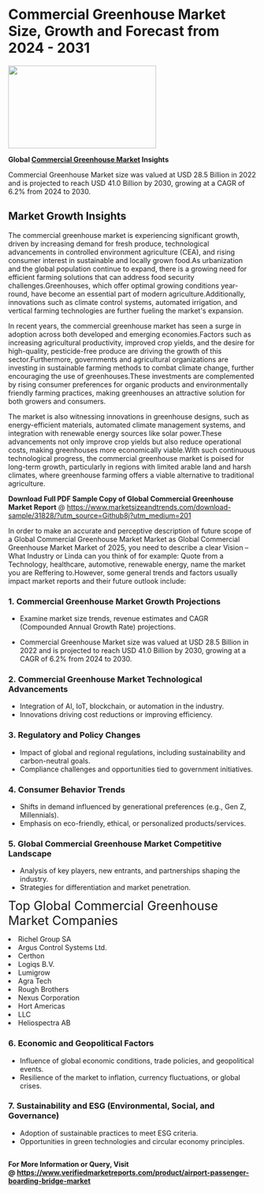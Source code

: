 <H1>Commercial Greenhouse Market Size, Growth and Forecast from 2024 - 2031</H1><img class="aligncenter size-medium wp-image-584254" src="https://thirdeyenews.in/wp-content/uploads/2024/09/Global-Market-Research-300x168.jpeg" alt="" width="300" height="168" /><p><strong>Global&nbsp;<a href="https://www.marketsizeandtrends.com/download-sample/31828/?utm_source=Github8j?utm_medium=201">Commercial Greenhouse Market</a> Insights</strong></p><p>Commercial Greenhouse Market size was valued at USD 28.5 Billion in 2022 and is projected to reach USD 41.0 Billion by 2030, growing at a CAGR of 6.2% from 2024 to 2030.</p><p><h2>Market Growth Insights</h2> <p>The commercial greenhouse market is experiencing significant growth, driven by increasing demand for fresh produce, technological advancements in controlled environment agriculture (CEA), and rising consumer interest in sustainable and locally grown food.As urbanization and the global population continue to expand, there is a growing need for efficient farming solutions that can address food security challenges.Greenhouses, which offer optimal growing conditions year-round, have become an essential part of modern agriculture.Additionally, innovations such as climate control systems, automated irrigation, and vertical farming technologies are further fueling the market's expansion.</p> <p>In recent years, the commercial greenhouse market has seen a surge in adoption across both developed and emerging economies.Factors such as increasing agricultural productivity, improved crop yields, and the desire for high-quality, pesticide-free produce are driving the growth of this sector.Furthermore, governments and agricultural organizations are investing in sustainable farming methods to combat climate change, further encouraging the use of greenhouses.These investments are complemented by rising consumer preferences for organic products and environmentally friendly farming practices, making greenhouses an attractive solution for both growers and consumers.</p> <p>The market is also witnessing innovations in greenhouse designs, such as energy-efficient materials, automated climate management systems, and integration with renewable energy sources like solar power.These advancements not only improve crop yields but also reduce operational costs, making greenhouses more economically viable.With such continuous technological progress, the commercial greenhouse market is poised for long-term growth, particularly in regions with limited arable land and harsh climates, where greenhouse farming offers a viable alternative to traditional agriculture.</p> <p><span class=""><strong>Download Full PDF Sample Copy of Global Commercial Greenhouse Market Report</strong> @ <a href="https://www.marketsizeandtrends.com/download-sample/31828/?utm_source=Github8j?utm_medium=201" target="_blank">https://www.marketsizeandtrends.com/download-sample/31828/?utm_source=Github8j?utm_medium=201</a></span></p><p>In order to make an accurate and perceptive description of future scope of a Global&nbsp;Commercial Greenhouse Market Market as Global&nbsp;Commercial Greenhouse Market Market of 2025, you need to describe a clear Vision &ndash; What Industry or Linda can you think of for example: Quote from a Technology, healthcare, automotive, renewable energy, name the market you are Reffering to.However, some general trends and factors usually impact market reports and their future outlook include:</p><h3>1.&nbsp;<strong>Commercial Greenhouse Market Growth Projections</strong></h3><ul><li>Examine market size trends, revenue estimates and CAGR (Compounded Annual Growth Rate) projections.</li><li><p>Commercial Greenhouse Market size was valued at USD 28.5 Billion in 2022 and is projected to reach USD 41.0 Billion by 2030, growing at a CAGR of 6.2% from 2024 to 2030.</p></li></ul><h3>2.&nbsp;<strong>Commercial Greenhouse Market Technological Advancements</strong></h3><ul><li>Integration of AI, IoT, blockchain, or automation in the industry.</li><li>Innovations driving cost reductions or improving efficiency.</li></ul><h3>3.&nbsp;<strong>Regulatory and Policy Changes</strong></h3><ul><li>Impact of global and regional regulations, including sustainability and carbon-neutral goals.</li><li>Compliance challenges and opportunities tied to government initiatives.</li></ul><h3>4.&nbsp;<strong>Consumer Behavior Trends</strong></h3><ul><li>Shifts in demand influenced by generational preferences (e.g., Gen Z, Millennials).</li><li>Emphasis on eco-friendly, ethical, or personalized products/services.</li></ul><h3>5.&nbsp;<strong>Global Commercial Greenhouse Market Competitive Landscape</strong></h3><ul><li>Analysis of key players, new entrants, and partnerships shaping the industry.</li><li>Strategies for differentiation and market penetration.</li></ul><p data-pm-slice="1 1 []"><span style="color: inherit; font-family: inherit; font-size: 25px;">Top Global Commercial Greenhouse Market Companies</span></p><div class="" data-test-id=""><p><li>Richel Group SA</li><li> Argus Control Systems Ltd.</li><li> Certhon</li><li> Logiqs B.V.</li><li> Lumigrow</li><li> Agra Tech</li><li> Rough Brothers</li><li> Nexus Corporation</li><li> Hort Americas</li><li> LLC</li><li> Heliospectra AB</li></p></div><h3>6.&nbsp;<strong>Economic and Geopolitical Factors</strong></h3><ul><li>Influence of global economic conditions, trade policies, and geopolitical events.</li><li>Resilience of the market to inflation, currency fluctuations, or global crises.</li></ul><h3>7.&nbsp;<strong>Sustainability and ESG (Environmental, Social, and Governance)</strong></h3><ul><li>Adoption of sustainable practices to meet ESG criteria.</li><li>Opportunities in green technologies and circular economy principles.</li></ul><h2><strong style="font-size: 14px;">For More Information or Query, Visit @&nbsp;</strong><a style="background-color: #ffffff; font-size: 14px;" href="https://www.marketsizeandtrends.com/report/commercial-greenhouse-market/" target="_blank">https://www.verifiedmarketreports.com/product/airport-passenger-boarding-bridge-market</a></h2>